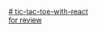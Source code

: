 [# tic-tac-toe-with-react](https://goodoose.github.io/tic-tac-toe-with-react/dist)   
[for review](https://github.com/Goodoose/tic-tac-toe-with-react/commit/3172098be78ad7327a9d3d2ebd51817a5d20971b)
